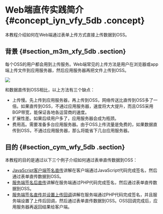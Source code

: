 # Web端直传实践简介 {#concept_iyn_vfy_5db .concept}

本教程介绍如何在Web端通过表单上传方式直接上传数据到OSS。

## 背景 {#section_m3m_xfy_5db .section}

每个OSS的用户都会用到上传服务。Web端常见的上传方法是用户在浏览器或app端上传文件到应用服务器，然后应用服务器再把文件上传到OSS。

![](http://static-aliyun-doc.oss-cn-hangzhou.aliyuncs.com/assets/img/4403/15329159901459_zh-CN.png)

和数据直传到OSS相比，以上方法有三个缺点：

-   上传慢。先上传到应用服务器，再上传到OSS，网络传送比直传到OSS多了一倍。如果直传到OSS，不通过应用服务器，速度将大大提升，而且OSS采用BGP带宽，能保证各地各运营商的速度。
-   扩展性差。如果后续用户多了，应用服务器会成为瓶颈。
-   费用高。需要准备多台应用服务器。由于OSS上传流量是免费的，如果数据直传到OSS，不通过应用服务器，那么将能省下几台应用服务器。

## 目的 {#section_cym_wfy_5db .section}

本教程的目的是通过以下三个例子介绍如何通过表单直传数据到OSS：

-   [JavaScript客户端签名直传](intl.zh-CN/最佳实践/Web端直传实践/JavaScript客户端签名直传.md#)讲解在客户端通过JavaScript代码完成签名，然后通过表单直传数据到OSS。
-   [服务端签名后直传](intl.zh-CN/最佳实践/Web端直传实践/服务端签名后直传.md#)讲解在服务端通过PHP代码完成签名，然后通过表单直传数据到OSS。
-   [服务端签名直传并设置上传回调](intl.zh-CN/最佳实践/Web端直传实践/服务端签名直传并设置上传回调.md#)讲解在服务端通过PHP代码完成签名，并且服务端设置了上传后回调，然后通过表单直传数据到OSS。OSS回调完成后，应用服务器再返回结果给客户端。


